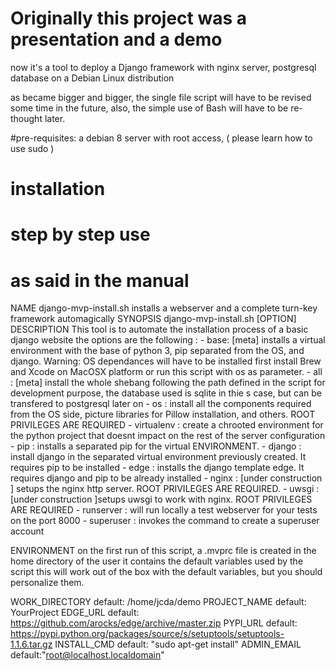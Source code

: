 # Originally this project was a presentation and a demo
now it's a tool to deploy a Django framework with 
nginx server, postgresql database on a Debian Linux distribution

as became bigger and bigger, the single file script will have to be revised
some time in the future, also, the simple use of Bash will have to be
re-thought later.

#pre-requisites: a debian 8 server with root access, ( please learn how to use
sudo )


# installation


# step by step use



# as said in the manual


NAME
    django-mvp-install.sh installs a webserver and a complete
turn-key framework automagically
SYNOPSIS
    django-mvp-install.sh [OPTION]
DESCRIPTION
    This tool is to automate the installation process of a basic django website
    the options are the following :
    - base: [meta] installs a virtual environment with the base of python 3, pip
    separated from the OS, and django. Warning: OS dependances will have to be
    installed first install Brew and Xcode on MacOSX platform or run this script
    with os as parameter.
    - all : [meta] install the whole shebang following the path defined in the script
    for development purpose, the database used is sqlite in thie s case,
    but can be transfered to postgresql later on
    - os : install all the components required from the OS side, picture
    libraries for Pillow installation, and others. ROOT PRIVILEGES ARE REQUIRED
    - virtualenv : create a chrooted environment for the python project
     that doesnt impact on the rest of the server configuration
    - pip : installs a separated pip for the virtual ENVIRONMENT.
    - django : install django in the separated virtual environment previously
    created. It requires pip to be installed
    - edge : installs the django template edge. It requires django and pip to
    be already installed
    - nginx : [under construction ] setups the nginx http server. ROOT PRIVILEGES ARE REQUIRED.
    - uwsgi : [under construction ]setups uwsgi to work with nginx. ROOT PRIVILEGES ARE REQUIRED
    - runserver : will run locally a test webserver for your tests on the port 8000
    - superuser : invokes the command to create a superuser account

ENVIRONMENT
    on the first run of this script, a .mvprc file is created in the
    home directory of the user it contains the default variables used
    by the script this will work out of the box with the default variables, but
    you should personalize them.

   WORK_DIRECTORY   default: /home/jcda/demo
   PROJECT_NAME     default: YourProject
   EDGE_URL         default: https://github.com/arocks/edge/archive/master.zip
   PYPI_URL         default: https://pypi.python.org/packages/source/s/setuptools/setuptools-1.1.6.tar.gz
   INSTALL_CMD      default: "sudo apt-get install"
   ADMIN_EMAIL      default:"root@localhost.localdomain"


